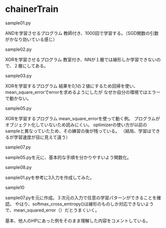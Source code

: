 # chainerTrain

sample01.py

ANDを学習させるプログラム
教師付き、1000回で学習する。（SGD関数の引数がかなり効いている感じ）

sample02.py

XORを学習させるプログラム
教室付き、NNが１層では線形しか学習できないので、２層にしてある。

sample03.py

XORを学習するプログラム
結果を0,1の２値にするため回帰を使い、mean_square_errorでerrorを求めるようにしたが
なぜか自分の環境ではエラーで動かない。

sample05.py

XORを学習するプログラム
mean_square_errorを使って動く例。
プログラムがオブジェクト化していないため読みにくい。
optimizerの使い方が以前のsampleと異なっていたため、その練習の後が残っている。
（結局、学習はできるが学習速度が目に見えて違う）

sample07.py

sample05.pyを元に、基本的な手順を分かりやすいよう関数化。

sample08.py

sample01.pyを参考に3入力を作成してみた。

sample10

sample07.pyを元に作成。３次元の入力で任意の学習パターンができることを確認。
やはり、softmax_cross_emtropy()は線形のものしか対応できないようで、mean_squared_error（）だとうまくいく。


基本、他人のHPにあった例をそのまま理解した内容をコメントしている。

